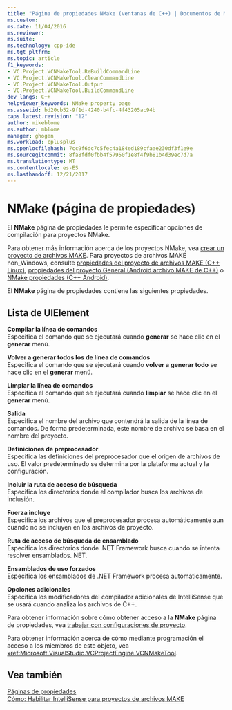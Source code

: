 ```yaml
---
title: "Página de propiedades NMake (ventanas de C++) | Documentos de Microsoft"
ms.custom: 
ms.date: 11/04/2016
ms.reviewer: 
ms.suite: 
ms.technology: cpp-ide
ms.tgt_pltfrm: 
ms.topic: article
f1_keywords:
- VC.Project.VCNMakeTool.ReBuildCommandLine
- VC.Project.VCNMakeTool.CleanCommandLine
- VC.Project.VCNMakeTool.Output
- VC.Project.VCNMakeTool.BuildCommandLine
dev_langs: C++
helpviewer_keywords: NMake property page
ms.assetid: bd20cb52-9f1d-4240-b4fc-4f43205ac94b
caps.latest.revision: "12"
author: mikeblome
ms.author: mblome
manager: ghogen
ms.workload: cplusplus
ms.openlocfilehash: 7cc9f6dc7c5fec4a184ed189cfaae230df3f1e9e
ms.sourcegitcommit: 8fa8fdf0fbb4f57950f1e8f4f9b81b4d39ec7d7a
ms.translationtype: MT
ms.contentlocale: es-ES
ms.lasthandoff: 12/21/2017
---
```

# <a name="nmake-property-page"></a>NMake (página de propiedades)
El **NMake** página de propiedades le permite especificar opciones de compilación para proyectos NMake.  
  
 Para obtener más información acerca de los proyectos NMake, vea [crear un proyecto de archivos MAKE](../ide/creating-a-makefile-project.md). Para proyectos de archivos MAKE non_Windows, consulte [propiedades del proyecto de archivos MAKE (C++ Linux)](../linux/prop-pages/makefile-linux.md), [propiedades del proyecto General (Android archivo MAKE de C++)](/visualstudio/cross-platform/general-makefile-android-prop-page) o [NMake propiedades (C++ Android)](/visualstudio/cross-platform/nmake-android-prop-page).
  
 El **NMake** página de propiedades contiene las siguientes propiedades.  
  
## <a name="uielement-list"></a>Lista de UIElement  
 **Compilar la línea de comandos**  
 Especifica el comando que se ejecutará cuando **generar** se hace clic en el **generar** menú.  
  
 **Volver a generar todos los de línea de comandos**  
 Especifica el comando que se ejecutará cuando **volver a generar todo** se hace clic en el **generar** menú.  
  
 **Limpiar la línea de comandos**  
 Especifica el comando que se ejecutará cuando **limpiar** se hace clic en el **generar** menú.  
  
 **Salida**  
 Especifica el nombre del archivo que contendrá la salida de la línea de comandos. De forma predeterminada, este nombre de archivo se basa en el nombre del proyecto.  
  
 **Definiciones de preprocesador**  
 Especifica las definiciones del preprocesador que el origen de archivos de uso. El valor predeterminado se determina por la plataforma actual y la configuración.  
  
 **Incluir la ruta de acceso de búsqueda**  
 Especifica los directorios donde el compilador busca los archivos de inclusión.  
  
 **Fuerza incluye**  
 Especifica los archivos que el preprocesador procesa automáticamente aun cuando no se incluyen en los archivos de proyecto.  
  
 **Ruta de acceso de búsqueda de ensamblado**  
 Especifica los directorios donde .NET Framework busca cuando se intenta resolver ensamblados. NET.  
  
 **Ensamblados de uso forzados**  
 Especifica los ensamblados de .NET Framework procesa automáticamente.  
  
 **Opciones adicionales**  
 Especifica los modificadores del compilador adicionales de IntelliSense que se usará cuando analiza los archivos de C++.  
  
 Para obtener información sobre cómo obtener acceso a la **NMake** página de propiedades, vea [trabajar con configuraciones de proyecto](../ide/working-with-project-properties.md).  
  
 Para obtener información acerca de cómo mediante programación el acceso a los miembros de este objeto, vea <xref:Microsoft.VisualStudio.VCProjectEngine.VCNMakeTool>.  
  
## <a name="see-also"></a>Vea también  
 [Páginas de propiedades](../ide/property-pages-visual-cpp.md)   
 [Cómo: Habilitar IntelliSense para proyectos de archivos MAKE](../ide/how-to-enable-intellisense-for-makefile-projects.md)